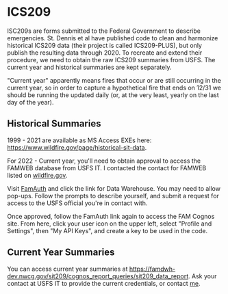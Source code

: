 # ICS209

ISC209s are forms submitted to the Federal Government to describe emergencies. St. Dennis et al have 
published code to clean and harmonize historical ICS209 data (their project is called ICS209-PLUS), 
but only publish the resulting data through 2020. To recreate and extend their procedure, we need to 
obtain the raw ICS209 summaries from USFS. The current year and historical summaries are kept separately.

"Current year" apparently means
fires that occur or are still occurring in the current year, so in order
to capture a hypothetical fire that ends on 12/31 we should be running the 
updated daily (or, at the very least, yearly on the last day of the year).

## Historical Summaries

1999 - 2021 are available as MS Access EXEs here: https://www.wildfire.gov/page/historical-sit-data. 

For 2022 - Current year, you'll need to obtain approval to access the FAMWEB database from USFS IT. I contacted the contact for FAMWEB listed on [wildfire.gov](https://www.wildfire.gov/contact-us). 

Visit [FamAuth](https://famauth.wildfire.gov/?PAGENAV=dashboard) and click the link for Data Warehouse. 
You may need to allow pop-ups. Follow the prompts to describe yourself, and submit a request for access
to the USFS official you're in contact with. 

Once approved, follow the FamAuth link again to access the FAM Cognos site. From here, click your user
icon on the upper left, select "Profile and Settings", then "My API Keys", and create a key to be 
used in the code. 


## Current Year Summaries

You can access current year summaries at https://famdwh-dev.nwcg.gov/sit209/cognos_report_queries/sit209_data_report.
Ask your contact at USFS IT to provide the current credentials, or contact [me](mailto:loganap@uw.edu). 

